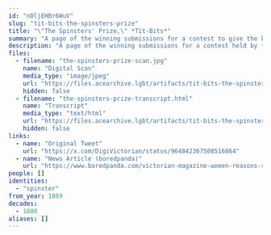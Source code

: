 ```yaml
---
id: "nDljEHBr6WuV"
slug: "tit-bits-the-spinsters-prize"
title: "\"The Spinsters' Prize,\" *Tit-Bits*"
summary: "A page of the winning submissions for a contest to give the best answers to the question, \"Why Am I A Spinster?\""
description: "A page of the winning submissions for a contest held by *Tit-Bits* magazine to give the best answers to the question, \"Why Am I A Spinster?\""
files:
  - filename: "the-spinsters-prize-scan.jpg"
    name: "Digital Scan"
    media_type: "image/jpeg"
    url: "https://files.acearchive.lgbt/artifacts/tit-bits-the-spinsters-prize/the-spinsters-prize-scan.jpg"
    hidden: false
  - filename: "the-spinsters-prize-transcript.html"
    name: "Transcript"
    media_type: "text/html"
    url: "https://files.acearchive.lgbt/artifacts/tit-bits-the-spinsters-prize/the-spinsters-prize-transcript.html"
    hidden: false
links:
  - name: "Original Tweet"
    url: "https://x.com/DigiVictorian/status/964842367508516864"
  - name: "News Article (boredpanda)"
    url: "https://www.boredpanda.com/victorian-magazine-women-reasons-single-spinsters/"
people: []
identities:
  - "spinster"
from_year: 1889
decades:
  - 1880
aliases: []
---
```

